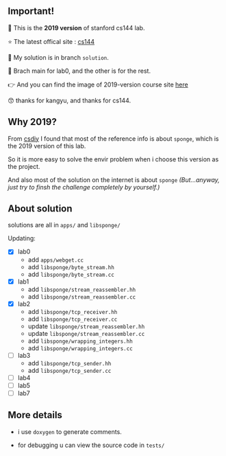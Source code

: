 ## Important!

📅 This is the **2019 version** of stanford cs144 lab.

⭐ The latest offical site : [cs144](https://cs144.github.io/)

🔎 My solution is in branch `solution`.

🍪 Brach main for lab0, and the other is for the rest.

👉 And you can find the image of 2019-version course site [here](https://www.cnblogs.com/kangyupl/p/stanford_cs144_labs.html)

😙  thanks for kangyu, and thanks for cs144.

## Why 2019?

From [csdiy](https://csdiy.wiki/%E8%AE%A1%E7%AE%97%E6%9C%BA%E7%BD%91%E7%BB%9C/CS144/) I found that most of the reference info is about `sponge`, which is the 2019 version of this lab.

So it is more easy to solve the envir problem when i choose this version as the project.

And also most of the solution on the internet is about `sponge` _(But...anyway, just try to finsh the challenge completely by yourself.)_

## About solution

solutions are all in `apps/` and `libsponge/`

Updating:
- [x] lab0
  - add `apps/webget.cc`
  - add `libsponge/byte_stream.hh`
  - add `libsponge/byte_stream.cc`
- [x] lab1
  - add `libsponge/stream_reassembler.hh`
  - add `libsponge/stream_reassembler.cc`
- [x] lab2
  - add `libsponge/tcp_receiver.hh`
  - add `libsponge/tcp_receiver.cc`
  - update `libsponge/stream_reassembler.hh`
  - update `libsponge/stream_reassembler.cc`
  - add `libsponge/wrapping_integers.hh`
  - add `libsponge/wrapping_integers.cc`
- [ ] lab3
  - add `libsponge/tcp_sender.hh`
  - add `libsponge/tcp_sender.cc`
- [ ] lab4
- [ ] lab5
- [ ] lab7

## More details

- i use `doxygen` to generate comments.

- for debugging u can view the source code in `tests/`
